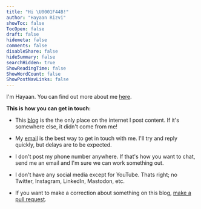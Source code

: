 ```yaml
---
title: "Hi \U0001F44B!"
author: "Hayaan Rizvi"
showToc: false
TocOpen: false
draft: false
hidemeta: false
comments: false
disableShare: false
hideSummary: false
searchHidden: true
ShowReadingTime: false
ShowWordCount: false
ShowPostNavLinks: false
---
```


I'm Hayaan. You can find out more about me [here](https://omega1510.github.io).

**This is how you can get in touch:**

- This [blog](https://omega1510.github.io/blog) is the the only place on the internet I post content. If it's somewhere else, it didn't come from me!

- My [email](mailto:hayaanrizvi@gmail.com) is the best way to get in touch with me. I'll try and reply quickly, but delays are to be expected.

- I don't post my phone number anywhere. If that's how you want to chat, send me an email and I'm sure we can work something out.

- I don't have any social media except for YouTube. Thats right; no Twitter, Instagram, LinkedIn, Mastodon, etc.

- If you want to make a correction about something on this blog, [make a pull request](https://github.com/omega1510/blog).


